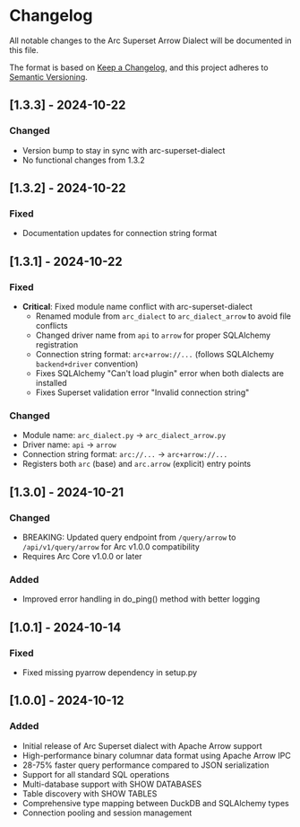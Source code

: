 # Changelog

All notable changes to the Arc Superset Arrow Dialect will be documented in this file.

The format is based on [Keep a Changelog](https://keepachangelog.com/en/1.0.0/),
and this project adheres to [Semantic Versioning](https://semver.org/spec/v2.0.0.html).

## [1.3.3] - 2024-10-22

### Changed
- Version bump to stay in sync with arc-superset-dialect
- No functional changes from 1.3.2

## [1.3.2] - 2024-10-22

### Fixed
- Documentation updates for connection string format

## [1.3.1] - 2024-10-22

### Fixed
- **Critical**: Fixed module name conflict with arc-superset-dialect
  - Renamed module from `arc_dialect` to `arc_dialect_arrow` to avoid file conflicts
  - Changed driver name from `api` to `arrow` for proper SQLAlchemy registration
  - Connection string format: `arc+arrow://...` (follows SQLAlchemy `backend+driver` convention)
  - Fixes SQLAlchemy "Can't load plugin" error when both dialects are installed
  - Fixes Superset validation error "Invalid connection string"

### Changed
- Module name: `arc_dialect.py` → `arc_dialect_arrow.py`
- Driver name: `api` → `arrow`
- Connection string format: `arc://...` → `arc+arrow://...`
- Registers both `arc` (base) and `arc.arrow` (explicit) entry points

## [1.3.0] - 2024-10-21

### Changed
- BREAKING: Updated query endpoint from `/query/arrow` to `/api/v1/query/arrow` for Arc v1.0.0 compatibility
- Requires Arc Core v1.0.0 or later

### Added
- Improved error handling in do_ping() method with better logging

## [1.0.1] - 2024-10-14

### Fixed
- Fixed missing pyarrow dependency in setup.py

## [1.0.0] - 2024-10-12

### Added
- Initial release of Arc Superset dialect with Apache Arrow support
- High-performance binary columnar data format using Apache Arrow IPC
- 28-75% faster query performance compared to JSON serialization
- Support for all standard SQL operations
- Multi-database support with SHOW DATABASES
- Table discovery with SHOW TABLES
- Comprehensive type mapping between DuckDB and SQLAlchemy types
- Connection pooling and session management
